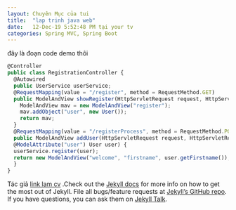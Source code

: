 ```yaml
---
layout: Chuyên Mục của tui
title:  "lap trinh java web"
date:   ‎12-‎Dec-‎19 5:52:48 PM tại your tv
categories: Spring MVC, Spring Boot
---
```

đây là đoạn code demo thôi
```javascript
@Controller
public class RegistrationController {
  @Autowired
  public UserService userService;
  @RequestMapping(value = "/register", method = RequestMethod.GET)
  public ModelAndView showRegister(HttpServletRequest request, HttpServletResponse response) {
    ModelAndView mav = new ModelAndView("register");
    mav.addObject("user", new User());
    return mav;
  }
  @RequestMapping(value = "/registerProcess", method = RequestMethod.POST)
  public ModelAndView addUser(HttpServletRequest request, HttpServletResponse response,
  @ModelAttribute("user") User user) {
  userService.register(user);
  return new ModelAndView("welcome", "firstname", user.getFirstname());
  }
}
```

Tác giả [link lam cv][link-lam-cv] .Check out the [Jekyll docs][jekyll-docs] for more info on how to get the most out of Jekyll. File all bugs/feature requests at [Jekyll’s GitHub repo][jekyll-gh]. If you have questions, you can ask them on [Jekyll Talk][jekyll-talk].

[jekyll-docs]: https://jekyllrb.com/docs/home
[jekyll-gh]:   https://github.com/jekyll/jekyll
[jekyll-talk]: https://talk.jekyllrb.com/
[link-lam-cv]: https://viblo.asia/p/hoc-va-lam-website-trong-vong-30-phut-voi-github-YWOZrzMyZQ0

